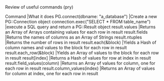 Review of useful commands (pry)

Command	                                          |What it does
PG.connect(dbname: "a_database")	                |Create a new PG::Connection object
connection.exec("SELECT * FROM table_name")	      |execute a SQL query and return a PG::Result object
result.values	                                    |Returns an Array of Arrays containing values for each row in result
result.fields	                                    |Returns the names of columns as an Array of Strings
result.ntuples	                                  |Returns the number of rows in result
result.each(&block)	                              |Yields a Hash of column names and values to the block for each row in result
result.each_row(&block)                           |Yields an Array of values to the block for each row in result
result[index]	                                    |Returns a Hash of values for row at index in result
result.field_values(column)	                      |Returns an Array of values for column, one for each row in result
result.column_values(index)	                      |Returns an Array of values for column at index, one for each row in result